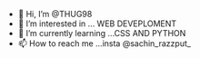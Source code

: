 - 👋 Hi, I’m @THUG98
- 👀 I’m interested in ... WEB DEVEPLOMENT
- 🌱 I’m currently learning ...CSS AND PYTHON
- 📫 How to reach me ...insta  @sachin_razzput_

<!---
THUG98/THUG98 is a ✨ special ✨ repository because its `README.md` (this file) appears on your GitHub profile.
You can click the Preview link to take a look at your changes.
--->
